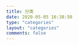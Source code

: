 ```yaml
---
title: 分类
date: 2020-05-05 16:38:50
type: "categories"
layout: "categories"
comments: false
---
```

